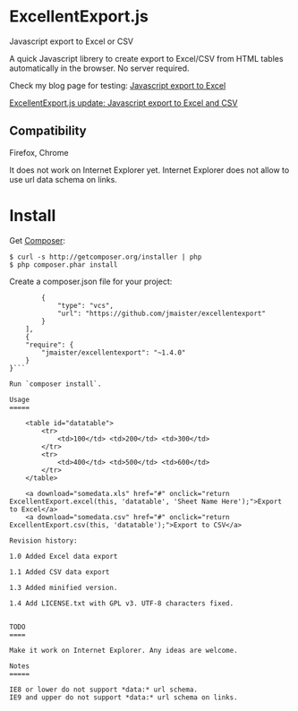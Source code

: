 ExcellentExport.js
==================

Javascript export to Excel or CSV

A quick Javascript librery to create export to Excel/CSV from HTML tables automatically in the browser. No server required.

Check my blog page for testing:
[Javascript export to Excel](http://jordiburgos.com/post/2013/javascript-export-to-excel.html)

[ExcellentExport.js update: Javascript export to Excel and CSV](http://jordiburgos.com/post/2014/excellentexport-javascript-export-to-excel-csv.html)


Compatibility
-------------

Firefox, Chrome

It does not work on Internet Explorer yet. Internet Explorer does not allow to use url data schema on links.

Install
=====

Get [Composer](http://getcomposer.org):

	$ curl -s http://getcomposer.org/installer | php
	$ php composer.phar install

Create a composer.json file for your project:

```"repositories": [
        {
            "type": "vcs",
            "url": "https://github.com/jmaister/excellentexport"
        }
    ],
	{
	"require": {
		"jmaister/excellentexport": "~1.4.0"
	}
}```

Run `composer install`.

Usage
=====

    <table id="datatable">
        <tr>
            <td>100</td> <td>200</td> <td>300</td>
        </tr>
        <tr>
            <td>400</td> <td>500</td> <td>600</td>
        </tr>
    </table>

    <a download="somedata.xls" href="#" onclick="return ExcellentExport.excel(this, 'datatable', 'Sheet Name Here');">Export to Excel</a>
    <a download="somedata.csv" href="#" onclick="return ExcellentExport.csv(this, 'datatable');">Export to CSV</a>

Revision history:

1.0 Added Excel data export

1.1 Added CSV data export

1.3 Added minified version.

1.4 Add LICENSE.txt with GPL v3. UTF-8 characters fixed.


TODO
====

Make it work on Internet Explorer. Any ideas are welcome.

Notes
=====

IE8 or lower do not support *data:* url schema.
IE9 and upper do not support *data:* url schema on links.
